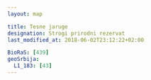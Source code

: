 ```yaml
---
layout: map

title: Tesne jaruge
designation: Strogi prirodni rezervat
last_modified_at: 2018-06-02T23:12:22+02:00

BioRaS: [439]
geoSrbija:
  L1_183: [43]
---
```

